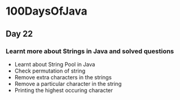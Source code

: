 # 100DaysOfJava

## Day 22

### Learnt more about Strings in Java and solved questions

* Learnt about String Pool in Java
* Check permutation of string
* Remove extra characters in the strings
* Remove a particular character in the string
* Printing the highest occuring character